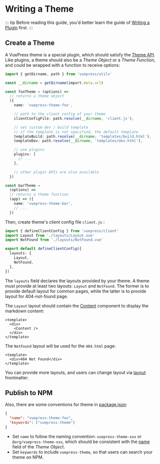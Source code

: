 # Writing a Theme

::: tip
Before reading this guide, you'd better learn the guide of [Writing a Plugin](./plugin.md) first.
:::

## Create a Theme

A VuePress theme is a special plugin, which should satisfy the [Theme API](../reference/theme-api.md). Like plugins, a theme should also be a _Theme Object_ or a _Theme Function_, and could be wrapped with a function to receive options:

```ts
import { getDirname, path } from 'vuepress/utils'

const __dirname = getDirname(import.meta.url)

const fooTheme = (options) =>
  // returns a theme object
  ({
    name: 'vuepress-theme-foo',

    // path to the client config of your theme
    clientConfigFile: path.resolve(__dirname, 'client.js'),

    // set custom dev / build template
    // if the template is not specified, the default template
    templateBuild: path.resolve(__dirname, 'templates/build.html'),
    templateDev: path.resolve(__dirname, 'templates/dev.html'),

    // use plugins
    plugins: [
      // ...
    ],

    // other plugin APIs are also available
  })

const barTheme =
  (options) =>
  // returns a theme function
  (app) => ({
    name: 'vuepress-theme-bar',
    // ...
  })
```

Then, create theme's client config file `client.js` :

```ts
import { defineClientConfig } from 'vuepress/client'
import Layout from './layouts/Layout.vue'
import NotFound from './layouts/NotFound.vue'

export default defineClientConfig({
  layouts: {
    Layout,
    NotFound,
  },
})
```

The `layouts` field declares the layouts provided by your theme. A theme must provide at least two layouts: `Layout` and `NotFound`. The former is to provide default layout for common pages, while the latter is to provide layout for 404-not-found page.

The `Layout` layout should contain the [Content](../reference/components.md#content) component to display the markdown content:

```vue
<template>
  <div>
    <Content />
  </div>
</template>
```

The `NotFound` layout will be used for the `404.html` page:

```vue
<template>
  <div>404 Not Found</div>
</template>
```

You can provide more layouts, and users can change layout via [layout](../reference/frontmatter.md#layout) frontmatter.

## Publish to NPM

Also, there are some conventions for theme in [package.json](https://docs.npmjs.com/cli/v8/configuring-npm/package-json):

```json
{
  "name": "vuepress-theme-foo",
  "keywords": ["vuepress-theme"]
}
```

- Set `name` to follow the naming convention: `vuepress-theme-xxx` or `@org/vuepress-theme-xxx`, which should be consistent with the [name](../reference/theme-api.md#name) field of the _Theme Object_.
- Set `keywords` to include `vuepress-theme`, so that users can search your theme on NPM.

